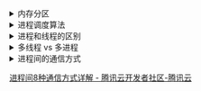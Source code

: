 <details><summary>内存分区</summary>

<img src="/image/memory.png"  width=50% height=50%>

</details>

<details><summary>进程调度算法</summary>

1. 先来先服务（FCFS，First-Come-First-Served）：按照进程提交的先后顺序依次分配处理器资源。
2. 最短作业优先（SJF，Shortest-Job-First）：按照进程所需的处理时间长短来分配处理器资源，优先分配处理时间短的进程。
3. 优先级调度（Priority Scheduling）：为每个进程分配一个优先级，根据优先级的高低来分配处理器资源。优先级高的进程先获得处理器资源。
4. 时间片轮转（Round-Robin）：将处理器时间分成若干个时间片，每个进程轮流占用一个时间片的处理器资源，当时间片用尽时，操作系统将进程挂起，然后分配给下一个进程执行。
5. 多级反馈队列调度（Multilevel Feedback Queue Scheduling）：将进程按照优先级分为若干个队列，每个队列按照时间片轮转的方式分配处理器资源。当进程运行时间超过时间片限制时，操作系统将其降低优先级，让其进入低优先级队列；当进程等待时间过长时，操作系统将其提高优先级，让其进入高优先级队列。

</details>

<details><summary>进程和线程的区别</summary>

进程：指在系统中能独立运行并作为资源分配的基本单位 \
线程：线程是进程中的一个实体，作为系统调度和分派的基本单位。

1. 资源占用：每个进程都有自己独立的地址空间和系统资源，如文件、I/O等，它们不能共享，因此进程之间的通信需要进行特殊处理。而线程是一个进程中的一个执行路径，所有线程共享进程的地址空间和系统资源，因此线程之间可以直接进行通信。
2. 创建和销毁：进程的创建和销毁需要操作系统进行较多的操作，如分配和释放内存空间、打开和关闭文件、建立和撤销进程间通信等，因此进程的创建和销毁开销较大。而线程的创建和销毁比进程要快得多，因为它们共享进程的资源，只需要进行少量的操作。
3. 切换开销：进程间的切换需要保存和恢复进程的上下文信息，如程序计数器、寄存器、栈指针等，因此进程间切换的开销比线程大。而线程间的切换只需要保存和恢复少量的信息，如栈指针、寄存器等，因此线程间切换的开销比进程小。
4. 稳定性：由于每个进程都拥有独立的地址空间和系统资源，因此进程之间的错误不会影响其他进程的运行。而线程共享进程的资源，因此一个线程出现错误可能会导致整个进程崩溃。

</details>

<details><summary>多线程 vs 多进程</summary>
    
多线程和多进程是常用的并发编程模型，它们都可以实现程序的并发执行，但是在实现方式、资源开销、数据共享等方面有一些不同。
    
|  | 多进程 | 多线程 |
| --- | --- | --- |
| 创建 | 需要独立的系统资源和地址空间，需要调用操作系统提供的系统调用（例如fork()） | 线程是在同一进程中创建，只需要调用线程库提供的函数 |
| 资源 | 每个进程都有自己独立的内存空间和全局变量，它们之间不共享任何资源 | 共享同一片内存空间和全局变量，每个线程都有自己的栈空间和局部变量 |
| 通信机制 | 进程间通信（IPC）机制（例如管道、消息队列、信号量等） | 共享内存或者消息队列 |
    
总体来说，多线程和多进程都有其优缺点，具体使用哪种方式取决于具体的应用场景和需求。
1. 执行时间：如果任务需要长时间执行且需要占用大量的 CPU 资源，多进程可能是更好的选择，因为每个进程有自己的独立内存空间和 CPU 时间片，可以更好地控制资源的分配和管理，避免线程之间的竞争。
2. 数据共享：如果多个任务需要共享数据并协同工作，多线程可能更适合，因为它们共享同一个进程的内存空间，能够更方便地共享数据。而多进程则需要使用一些 IPC（进程间通信）机制，如管道、共享内存、消息队列等来实现数据共享。
3. 平台限制：在某些操作系统或平台上，多进程可能会受到更严格的限制和更高的开销。例如，在一些嵌入式系统中，多进程可能会消耗更多的资源，而多线程则更加适合。
4. 可扩展性：多线程在设计时要考虑线程之间的协作和通信，因此对于大规模、复杂的系统来说，多线程可能会变得难以维护和扩展。而多进程则可以通过使用消息传递等方式来更好地实现分布式系统。

</details>

<details><summary>进程间的通信方式</summary>
 
    
进程间通信是指在不同进程之间进行数据交换和协调的过程。进程间通信的方式主要包括以下几种：
    
1. 管道（pipe）：管道是一种半双工的通信方式，只能在具有亲缘关系的进程之间使用。管道可以实现单向数据流传输，且数据在管道中是顺序传输的。
2. 高级管道(popen)：将另一个程序当做一个新的进程在当前程序进程中启动，则它算是当前程序的子进程，这种方式我们成为高级管道方式。
3. 命名管道（named pipe）：命名管道是一种具有名字的特殊文件，用于进程间通信。命名管道可以在不同进程之间传递数据，且多个进程可以同时读写同一个命名管道。
4. 信号量（semophore）：信号量是一种用于进程之间同步和互斥的机制。进程可以使用信号量来获取或释放共享资源，以避免不同进程之间的竞争和冲突。
5. 消息队列（message queue）：消息队列是一种缓冲区，用于在不同进程之间传递消息。发送进程将消息放入消息队列，接收进程从队列中读取消息。多个进程可以同时读写同一个消息队列。
6. 共享内存（shared memory）：共享内存是一种进程之间共享内存区域的方式。多个进程可以将同一块内存区域映射到自己的地址空间中，并且可以直接读写该内存区域。由于共享内存不涉及数据拷贝，因此速度较快。
7. 套接字（sockets）：套接字是一种用于进程之间通信的网络通信机制。套接字可以在不同主机之间进行通信，并且可以实现不同进程之间的数据交换。
    
</details>


[进程间8种通信方式详解 - 腾讯云开发者社区-腾讯云](https://cloud.tencent.com/developer/article/1690556)
    

